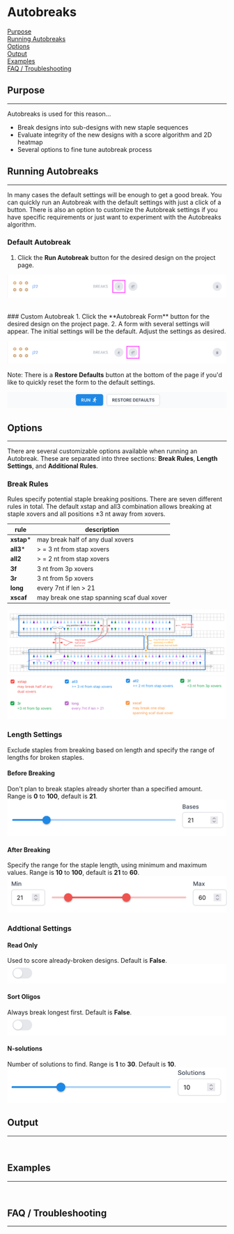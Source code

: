 # Autobreaks

[Purpose](#purpose)  
[Running Autobreaks](#running-sutobreaks)  
[Options](#options)  
[Output](#output)  
[Examples](#examples)  
[FAQ / Troubleshooting](#faq--troubleshooting)  

## Purpose
---
Autobreaks is used for this reason...

* Break designs into sub-designs with new staple sequences
* Evaluate integrity of the new designs with a score algorithm and 2D heatmap
* Several options to fine tune autobreak process




## Running Autobreaks
---
In many cases the default settings will be enough to get a good break. You can quickly run an 
Autobreak with the default settings with just a click of a button. There is also an option to customize
the Autobreak settings if you have specific requirements or just want to experiment with the Autobreaks algorithm.


### Default Autobreak
1. Click the **Run Autobreak** button for the desired design on the project page.

![](../assets/img/design-parent-no-breaks-autobreak-default.png)

<br>
### Custom Autobreak
1. Click the **Autobreak Form** button for the desired design on the project page.   
2. A form with several settings will appear. The initial settings will be the default. 
Adjust the settings as desired. 

![](../assets/img/design-parent-no-breaks-autobreak-custom.png)

Note: There is a **Restore Defaults** button at the bottom of
the page if you'd like to quickly reset the form to the default settings.

![](../assets/img/autobreak-form-restore-defaults.png)




## Options
---
There are several customizable options available when running an Autobreak. 
These are separated into three sections: **Break Rules**, **Length Settings**, and **Additional Rules**.

### Break Rules
Rules specify potential staple breaking positions. 
There are seven different rules in total. The default xstap and all3 combination 
allows breaking at staple xovers and all positions ±3 nt away from xovers.

|  rule  |   description   |
| ------ | --------------- |
| **xstap***| may break half of any dual xovers |
| **all3*** | \> = 3 nt from stap xovers |
| **all2**  | \> = 2 nt from stap xovers |
| **3f**    | 3 nt from 3p xovers |
| **3r**    | 3 nt from 5p xovers |
| **long**  | every 7nt if len > 21 |
| **xscaf** | may break one stap spanning scaf dual xover |

![](../assets/img/autobreak-breakrules-all-diagram.png)
![](../assets/img/autobreak-breakrules-all-rules.png)

### Length Settings
Exclude staples from breaking based on length and specify the range of lengths for broken staples.


#### Before Breaking
Don't plan to break staples already shorter than a specified amount.    
Range is **0** to **100**, default is **21**.
![](../assets/img/autobreak-lengthsettings-before.png)


#### After Breaking
Specify the range for the staple length, using minimum and maximum values.
Range is **10** to **100**, default is **21** to **60**.
![](../assets/img/autobreak-lengthsettings-after.png)



### Addtional Settings


#### Read Only
Used to score already-broken designs.
Default is **False**.
![](../assets/img/autobreak-additionalrules-toggle.png)



#### Sort Oligos
Always break longest first.
Default is **False**.
![](../assets/img/autobreak-additionalrules-toggle.png)


#### N-solutions
Number of solutions to find.
Range is **1** to **30**. Default is **10**.
![](../assets/img/autobreak-additionalrules-nsolutions.png)



## Output
---
<br>


## Examples
---
<br>


## FAQ / Troubleshooting
---
<br>



